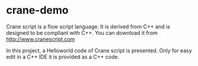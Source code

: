 # crane-demo
Crane script is a flow script language.
It is derived from C++ and is designed to be compliant with C++.
You can download it from http://www.cranescript.com

In this project, a Helloworld code of Crane script is presented.
Only for easy edit in a C++ IDE it is provided as a C++ code.


